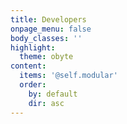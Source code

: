 ```yaml
---
title: Developers
onpage_menu: false
body_classes: ''
highlight:
  theme: obyte
content:
  items: '@self.modular'
  order:
    by: default
    dir: asc
---
```


